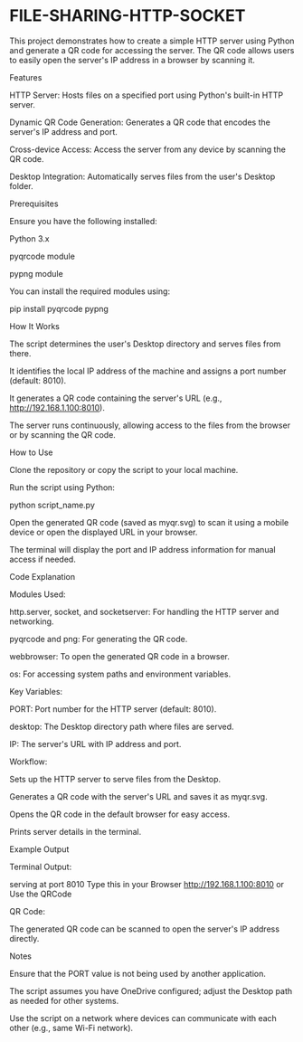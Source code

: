 # FILE-SHARING-HTTP-SOCKET
This project demonstrates how to create a simple HTTP server using Python and generate a QR code for accessing the server. The QR code allows users to easily open the server's IP address in a browser by scanning it.

Features

HTTP Server: Hosts files on a specified port using Python's built-in HTTP server.

Dynamic QR Code Generation: Generates a QR code that encodes the server's IP address and port.

Cross-device Access: Access the server from any device by scanning the QR code.

Desktop Integration: Automatically serves files from the user's Desktop folder.

Prerequisites

Ensure you have the following installed:

Python 3.x

pyqrcode module

pypng module

You can install the required modules using:

pip install pyqrcode pypng

How It Works

The script determines the user's Desktop directory and serves files from there.

It identifies the local IP address of the machine and assigns a port number (default: 8010).

It generates a QR code containing the server's URL (e.g., http://192.168.1.100:8010).

The server runs continuously, allowing access to the files from the browser or by scanning the QR code.

How to Use

Clone the repository or copy the script to your local machine.

Run the script using Python:

python script_name.py

Open the generated QR code (saved as myqr.svg) to scan it using a mobile device or open the displayed URL in your browser.

The terminal will display the port and IP address information for manual access if needed.

Code Explanation

Modules Used:

http.server, socket, and socketserver: For handling the HTTP server and networking.

pyqrcode and png: For generating the QR code.

webbrowser: To open the generated QR code in a browser.

os: For accessing system paths and environment variables.

Key Variables:

PORT: Port number for the HTTP server (default: 8010).

desktop: The Desktop directory path where files are served.

IP: The server's URL with IP address and port.

Workflow:

Sets up the HTTP server to serve files from the Desktop.

Generates a QR code with the server's URL and saves it as myqr.svg.

Opens the QR code in the default browser for easy access.

Prints server details in the terminal.

Example Output

Terminal Output:

serving at port 8010
Type this in your Browser http://192.168.1.100:8010
or Use the QRCode

QR Code:

The generated QR code can be scanned to open the server's IP address directly.

Notes

Ensure that the PORT value is not being used by another application.

The script assumes you have OneDrive configured; adjust the Desktop path as needed for other systems.

Use the script on a network where devices can communicate with each other (e.g., same Wi-Fi network).
